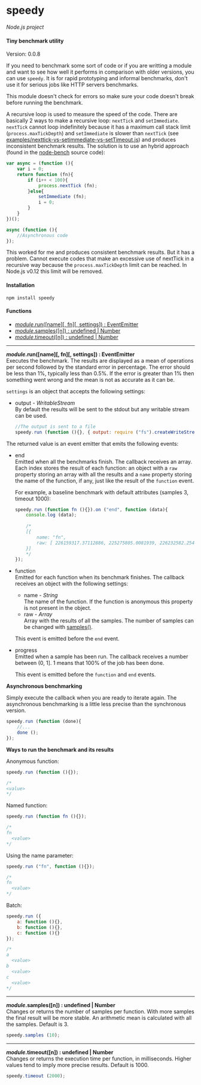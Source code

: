 speedy
======

_Node.js project_

#### Tiny benchmark utility ####

Version: 0.0.8

If you need to benchmark some sort of code or if you are writting a module and want to see how well it performs in comparison with older versions, you can use `speedy`. It is for rapid prototyping and informal benchmarks, don't use it for serious jobs like HTTP servers benchmarks.

This module doesn't check for errors so make sure your code doesn't break before running the benchmark.

A recursive loop is used to measure the speed of the code. There are basically 2 ways to make a recursive loop: `nextTick` and `setImmediate`. `nextTick` cannot loop indefinitely because it has a maximum call stack limit (`process.maxTickDepth`) and `setImmediate` is slower than `nextTick` (see [examples/nexttick-vs-setimmediate-vs-setTimeout.js](https://github.com/gagle/node-speedy/blob/master/examples/nexttick-vs-setimmediate-vs-setTimeout.js)) and produces inconsistent benchmark results. The solution is to use an hybrid approach (found in the [node-bench](https://github.com/isaacs/node-bench) source code):

```javascript
var async = (function (){
	var i = 0;
	return function (fn){
		if (i++ < 100){
			process.nextTick (fn);
		}else{
			setImmediate (fn);
			i = 0;
		}
	}
})();

async (function (){
	//Asynchronous code
});
```

This worked for me and produces consistent benchmark results. But it has a problem. Cannot execute codes that make an excessive use of nextTick in a recursive way because the `process.maxTickDepth` limit can be reached. In Node.js v0.12 this limit will be removed.

#### Installation ####

```
npm install speedy
```

#### Functions ####

- [_module_.run([name][, fn][, settings]) : EventEmitter](#run)
- [_module_.samples([n]) : undefined | Number](#samples)
- [_module_.timeout([n]) : undefined | Number](#timeout)

---

<a name="run"></a>
___module_.run([name][, fn][, settings]) : EventEmitter__  
Executes the benchmark. The results are displayed as a mean of operations per second followed by the standard error in percentage. The error should be less than 1%, typically less than 0.5%. If the error is greater than 1% then something went wrong and the mean is not as accurate as it can be.

`settings` is an object that accepts the following settings:

- output - _WritableStream_  
	By default the results will be sent to the stdout but any writable stream can be used.
	
	```javascript
	//The output is sent to a file
	speedy.run (function (){}, { output: require ("fs").createWriteStream ("file") });
	```

The returned value is an event emitter that emits the following events:

- end  
	Emitted when all the benchmarks finish. The callback receives an array. Each index stores the result of each function: an object with a `raw` property storing an array with all the results and a `name` property storing the name of the function, if any, just like the result of the `function` event.

	For example, a baseline benchmark with default attributes (samples 3, timeout 1000):

	```javascript
	speedy.run (function fn (){}).on ("end", function (data){
		console.log (data);
		
		/*
		[{
			name: "fn",
			raw: [ 226159317.37112886, 225275805.0081939, 226232582.25479224 ]
		}]
		*/
	});
	```

- function  
	Emitted for each function when its benchmark finishes. The callback receives an object with the following settings:
	
	- name - _String_  
		The name of the function. If the function is anonymous this property is not present in the object.
	- raw - _Array_  
		Array with the results of all the samples. The number of samples can be changed with [samples()](#samples).

	This event is emitted before the `end` event.
- progress  
	Emitted when a sample has been run. The callback receives a number between (0, 1]. 1 means that 100% of the job has been done.

	This event is emitted before the `function` and `end` events.

__Asynchronous benchmarking__

Simply execute the callback when you are ready to iterate again. The asynchronous benchmarking is a little less precise than the synchronous version.

```javascript
speedy.run (function (done){
	//...
	done ();
});
```

__Ways to run the benchmark and its results__

Anonymous function:

```javascript
speedy.run (function (){});

/*
<value>
*/
```

Named function:

```javascript
speedy.run (function fn (){});

/*
fn
  <value>
*/
```

Using the name parameter:

```javascript
speedy.run ("fn", function (){});

/*
fn
  <value>
*/
```

Batch:

```javascript
speedy.run ({
	a: function (){},
	b: function (){},
	c: function (){}
});

/*
a
  <value>
b
  <value>
c
  <value>
*/
```

---

<a name="samples"></a>
___module_.samples([n]) : undefined | Number__  
Changes or returns the number of samples per function. With more samples the final result will be more stable. An arithmetic mean is calculated with all the samples. Default is 3.


```javascript
speedy.samples (10);
```

---

<a name="timeout"></a>
___module_.timeout([n]) : undefined | Number__  
Changes or returns the execution time per function, in milliseconds. Higher values tend to imply more precise results. Default is 1000.

```javascript
speedy.timeout (2000);
```